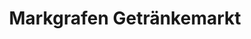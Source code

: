 ---
title: "Markgrafen Getränkemarkt"
url: /rudolstadt/markgrafen-getraenkemarkt/
shop: Getränke
---